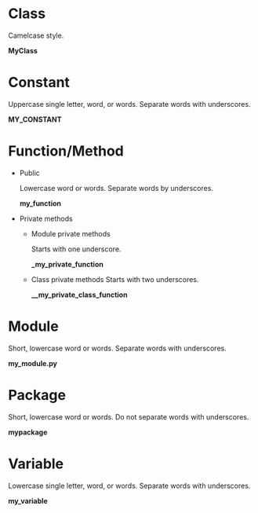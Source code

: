 # Class

Camelcase style.

**MyClass**

# Constant

Uppercase single letter, word, or words. Separate words with underscores.

**MY_CONSTANT**

# Function/Method

* Public

  Lowercase word or words. Separate words by underscores.

  **my_function**

* Private methods

  * Module private methods

    Starts with one underscore.

    **_my_private_function**

  * Class private methods
    Starts with two underscores.  

    **__my_private_class_function**

# Module

Short, lowercase word or words. Separate words with underscores.

**my_module.py**

# Package

Short, lowercase word or words. Do not separate words with underscores.

**mypackage**

# Variable

Lowercase single letter, word, or words. Separate words with underscores.

**my_variable**
